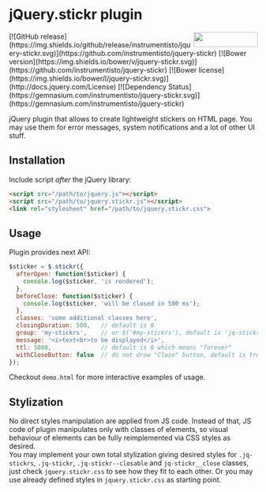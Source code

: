 # jQuery.stickr plugin
<img align="right" src="http://benschwarz.github.io/bower-badges/badge@2x.png" width="130" height="30">
[![GitHub release](https://img.shields.io/github/release/instrumentisto/jquery-stickr.svg)](https://github.com/instrumentisto/jquery-stickr)
[![Bower version](https://img.shields.io/bower/v/jquery-stickr.svg)](https://github.com/instrumentisto/jquery-stickr)
[![Bower license](https://img.shields.io/bower/l/jquery-stickr.svg)](http://docs.jquery.com/License)
[![Dependency Status](https://gemnasium.com/instrumentisto/jquery-stickr.svg)](https://gemnasium.com/instrumentisto/jquery-stickr)

jQuery plugin that allows to create lightweight stickers on HTML page.
You may use them for error messages, system notifications and
a lot of other UI stuff.


## Installation
Include script *after* the jQuery library: 
```html
<script src="/path/to/jquery.js"></script>
<script src="/path/to/jquery.stickr.js"></script>
<link rel="stylesheet" href="/path/to/jquery.stickr.css">
```


## Usage
Plugin provides next API:
```javascript
$sticker = $.stickr({
  afterOpen: function($sticker) {
    console.log($sticker, 'is rendered');
  },
  beforeClose: function($sticker) {
    console.log($sticker, 'will be closed in 500 ms');
  },
  classes: 'some additional classes here',
  closingDuration: 500,   // default is 0
  group: 'my-stickrs',    // or $('#my-stickrs'), default is 'jq-stickrs'
  message: '<i>text<br>to be displayed</i>',
  ttl: 5000,              // default is 0 which means "forever"
  withCloseButton: false  // do not draw "Close" button, default is true
});
```
Checkout `demo.html` for more interactive examples of usage.


## Stylization
No direct styles manipulation are applied from JS code. Instead of that, JS code
of plugin manipulates only with classes of elements, so visual behaviour of
elements can be fully reimplemented via CSS styles as desired.  
You may implement your own total stylization giving desired styles for
`.jq-stickrs`, `.jq-stickr`, `.jq-stickr--closable` and `jq-stickr__close`
classes, just check `jquery.stickr.css` to see how they fit to each other.
Or you may use already defined styles in `jquery.stickr.css` as starting point.
